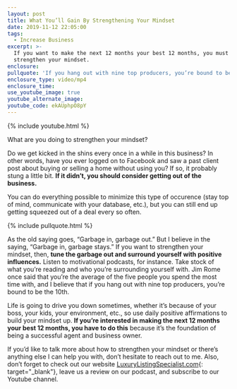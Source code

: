 ```yaml
---
layout: post
title: What You’ll Gain By Strengthening Your Mindset
date: 2019-11-12 22:05:00
tags:
  - Increase Business
excerpt: >-
  If you want to make the next 12 months your best 12 months, you must
  strengthen your mindset.
enclosure:
pullquote: 'If you hang out with nine top producers, you’re bound to be the 10th.'
enclosure_type: video/mp4
enclosure_time:
use_youtube_image: true
youtube_alternate_image:
youtube_code: ekAUphpO8pY
---
```


{% include youtube.html %}

What are you doing to strengthen your mindset?

Do we get kicked in the shins every once in a while in this business? In other words, have you ever logged on to Facebook and saw a past client post about buying or selling a home without using you? If so, it probably stung a little bit. **If it didn’t, you should consider getting out of the business.&nbsp;**

You can do everything possible to minimize this type of occurence (stay top of mind, communicate with your database, etc.), but you can still end up getting squeezed out of a deal every so often.&nbsp;

{% include pullquote.html %}

As the old saying goes, “Garbage in, garbage out.” But I believe in the saying, “Garbage in, garbage stays.” If you want to strengthen your mindset, then, **tune the garbage out and surround yourself with positive influences.** Listen to motivational podcasts, for instance. Take stock of what you’re reading and who you’re surrounding yourself with. Jim Rome once said that you’re the average of the five people you spend the most time with, and I believe that if you hang out with nine top producers, you’re bound to be the 10th.&nbsp;

Life is going to drive you down sometimes, whether it’s because of your boss, your kids, your environment, etc., so use daily positive affirmations to build your mindset up. **If you’re interested in making the next 12 months your best 12 months, you have to do this** because it’s the foundation of being a successful agent and business owner.&nbsp;

If you’d like to talk more about how to strengthen your mindset or there’s anything else I can help you with, don’t hesitate to reach out to me. Also, don’t forget to check out our website [LuxuryListingSpecialist.com](https://luxurylistingspecialist.com/){: target="_blank"}, leave us a review on our podcast, and subscribe to our Youtube channel.&nbsp;<br>&nbsp;

&nbsp;